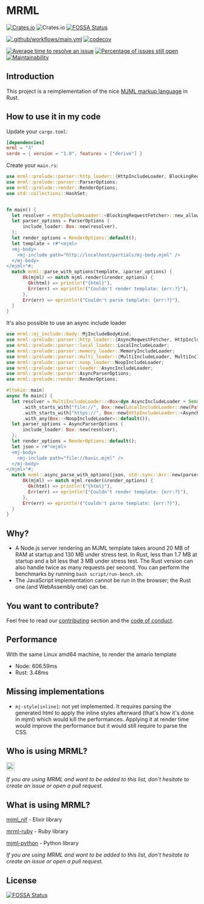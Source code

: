 # MRML

[![Crates.io](https://img.shields.io/crates/d/mrml)](https://crates.io/crates/mrml)
![Crates.io](https://img.shields.io/crates/v/mrml)
[![FOSSA Status](https://app.fossa.com/api/projects/git%2Bgithub.com%2Fjdrouet%2Fmrml.svg?type=shield)](https://app.fossa.com/projects/git%2Bgithub.com%2Fjdrouet%2Fmrml?ref=badge_shield)

[![.github/workflows/main.yml](https://github.com/jdrouet/mrml/actions/workflows/mrml-core-main.yml/badge.svg)](https://github.com/jdrouet/mrml/actions/workflows/mrml-core-main.yml)
[![codecov](https://codecov.io/gh/jdrouet/mrml/branch/main/graph/badge.svg?token=SIOPR0YWZA)](https://codecov.io/gh/jdrouet/mrml)

[![Average time to resolve an issue](http://isitmaintained.com/badge/resolution/jdrouet/mrml.svg)](http://isitmaintained.com/project/jdrouet/mrml "Average time to resolve an issue")
[![Percentage of issues still open](http://isitmaintained.com/badge/open/jdrouet/mrml.svg)](http://isitmaintained.com/project/jdrouet/mrml "Percentage of issues still open")
[![Maintainability](https://api.codeclimate.com/v1/badges/7ed23ef670d076ab69a4/maintainability)](https://codeclimate.com/github/jdrouet/mrml/maintainability)

## Introduction

This project is a reimplementation of the nice [MJML markup language](https://documentation.mjml.io/) in Rust.

## How to use it in my code

Update your `cargo.toml`:

```toml
[dependencies]
mrml = "3"
serde = { version = "1.0", features = ["derive"] }
```

Create your `main.rs`:

```rust
use mrml::prelude::parser::http_loader::{HttpIncludeLoader, BlockingReqwestFetcher};
use mrml::prelude::parser::ParserOptions;
use mrml::prelude::render::RenderOptions;
use std::collections::HashSet;


fn main() {
  let resolver = HttpIncludeLoader::<BlockingReqwestFetcher>::new_allow(HashSet::from(["http://localhost".to_string()]));
  let parser_options = ParserOptions {
      include_loader: Box::new(resolver),
  };
  let render_options = RenderOptions::default();
  let template = r#"<mjml>
  <mj-body>
    <mj-include path="http://localhost/partials/mj-body.mjml" />
  </mj-body>
</mjml>"#;
  match mrml::parse_with_options(template, &parser_options) {
      Ok(mjml) => match mjml.render(&render_options) {
        Ok(html) => println!("{html}"),
        Err(err) => eprintln!("Couldn't render template: {err:?}"),
      },
      Err(err) => eprintln!("Couldn't parse template: {err:?}"),
  }
}
```

It's also possible to use an async include loader

```rust
use mrml::mj_include::body::MjIncludeBodyKind;
use mrml::prelude::parser::http_loader::{AsyncReqwestFetcher, HttpIncludeLoader};
use mrml::prelude::parser::local_loader::LocalIncludeLoader;
use mrml::prelude::parser::memory_loader::MemoryIncludeLoader;
use mrml::prelude::parser::multi_loader::{MultiIncludeLoader, MultiIncludeLoaderItem, MultiIncludeLoaderFilter};
use mrml::prelude::parser::noop_loader::NoopIncludeLoader;
use mrml::prelude::parser::loader::AsyncIncludeLoader;
use mrml::prelude::parser::AsyncParserOptions;
use mrml::prelude::render::RenderOptions;

#[tokio::main]
async fn main() {
  let resolver = MultiIncludeLoader::<Box<dyn AsyncIncludeLoader + Send + Sync + 'static>>::new()
      .with_starts_with("file://", Box::new(LocalIncludeLoader::new(PathBuf::default().join("resources").join("compare").join("success"))))
      .with_starts_with("https://", Box::new(HttpIncludeLoader::<AsyncReqwestFetcher>::allow_all()))
      .with_any(Box::<NoopIncludeLoader>::default());
  let parser_options = AsyncParserOptions {
      include_loader: Box::new(resolver),
  };
  let render_options = RenderOptions::default();
  let json = r#"<mjml>
  <mj-body>
    <mj-include path="file://basic.mjml" />
  </mj-body>
</mjml>"#;
  match mrml::async_parse_with_options(json, std::sync::Arc::new(parser_options)).await {
      Ok(mjml) => match mjml.render(&render_options) {
        Ok(html) => println!("{html}"),
        Err(err) => eprintln!("Couldn't render template: {err:?}"),
      },
      Err(err) => eprintln!("Couldn't parse template: {err:?}"),
  }
}
```

## Why?

- A Node.js server rendering an MJML template takes around 20 MB of RAM at startup and 130 MB under stress test. In Rust, less than 1.7 MB at startup and a bit less that 3 MB under stress test. The Rust version can also handle twice as many requests per second. You can perform the benchmarks by running `bash script/run-bench.sh`.
- The JavaScript implementation cannot be run in the browser; the Rust one (and WebAssembly one) can be.

## You want to contribute?

Feel free to read our [contributing](./contributing.md) section and the [code of conduct](./code-of-conduct.md).

## Performance

With the same Linux amd64 machine, to render the amario template

- Node: 606.59ms
- Rust: 3.48ms

## Missing implementations

- `mj-style[inline]`: not yet implemented. It requires parsing the generated html to apply the inline styles afterward (that's how it's done in mjml) which would kill the performances. Applying it at render time would improve the performance but it would still require to parse the CSS.

## Who is using MRML?

[<img src="https://www.blizzstatic.com/www/marketing/images/logo.svg" height="22px" />](https://www.blizzfull.com/)

<i>If you are using MRML and want to be added to this list, don't hesitate to create an issue or open a pull request.</i>

## What is using MRML?

[mjml_nif](https://github.com/adoptoposs/mjml_nif) - Elixir library

[mrml-ruby](https://github.com/hardpixel/mrml-ruby) - Ruby library

[mjml-python](https://github.com/mgd020/mjml-python) - Python library

<i>If you are using MRML and want to be added to this list, don't hesitate to create an issue or open a pull request.</i>

## License

[![FOSSA Status](https://app.fossa.com/api/projects/git%2Bgithub.com%2Fjdrouet%2Fmrml.svg?type=large)](https://app.fossa.com/projects/git%2Bgithub.com%2Fjdrouet%2Fmrml?ref=badge_large)
